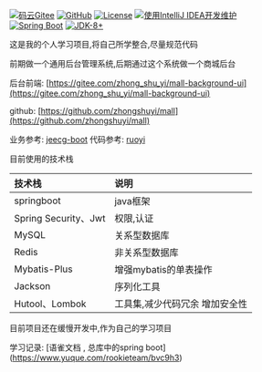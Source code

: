 [![码云Gitee](https://gitee.com/zhong_shu_yi/mall/badge/star.svg?theme=blue)](https://gitee.com/zhong_shu_yi/mall)
[![GitHub](https://img.shields.io/github/stars/zhongshuyi/mall.svg?style=social&label=Stars)](https://github.com/JavaLionLi/RuoYi-Vue-Plus)
[![License](https://img.shields.io/badge/License-MIT-blue.svg)](https://gitee.com/JavaLionLi/RuoYi-Vue-Plus/blob/master/LICENSE)
[![使用IntelliJ IDEA开发维护](https://img.shields.io/badge/IntelliJ%20IDEA-提供支持-blue.svg)](https://www.jetbrains.com/?from=RuoYi-Vue-Plus)
<br>
[![Spring Boot](https://img.shields.io/badge/Spring%20Boot-2.4.5-blue.svg)]()
[![JDK-8+](https://img.shields.io/badge/JDK-8+-green.svg)]()

这是我的个人学习项目,将自己所学整合,尽量规范代码

前期做一个通用后台管理系统,后期通过这个系统做一个商城后台

后台前端: [https://gitee.com/zhong_shu_yi/mall-background-ui](https://gitee.com/zhong_shu_yi/mall-background-ui)

github: [https://github.com/zhongshuyi/mall](https://github.com/zhongshuyi/mall)

业务参考: [jeecg-boot](http://jeecg.com)
代码参考: [ruoyi](http://doc.ruoyi.vip)

目前使用的技术栈

| 技术栈                | 说明                          |
| :------------------- | :---------------------------- |
| springboot           | java框架                      |
| Spring Security、Jwt | 权限,认证                     |
| MySQL                | 关系型数据库                   |
| Redis                | 非关系型数据库                 |
| Mybatis-Plus         | 增强mybatis的单表操作          |
| Jackson              | 序列化工具                    |
| Hutool、Lombok       | 工具集,减少代码冗余 增加安全性 |

目前项目还在缓慢开发中,作为自己的学习项目

学习记录: [语雀文档 , 总库中的spring boot] (https://www.yuque.com/rookieteam/bvc9h3)
